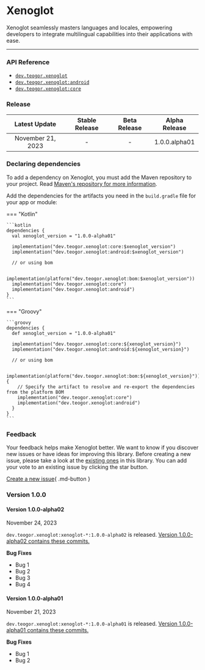[//]: # (This file was automatically generated - do not edit)

# Xenoglot

Xenoglot seamlessly masters languages and locales, empowering developers to integrate multilingual
capabilities into their applications with ease.

---

### API Reference

* [`dev.teogor.xenoglot`](../reference)
* [`dev.teogor.xenoglot:android`](../reference/android)
* [`dev.teogor.xenoglot:core`](../reference/core)

### Release

|   Latest Update   | Stable Release | Beta Release | Alpha Release |
|:-----------------:|:--------------:|:------------:|:-------------:|
| November 21, 2023 |       -        |      -       | 1.0.0.alpha01 |

### Declaring dependencies

To add a dependency on Xenoglot, you must add the Maven repository to your project.
Read [Maven's repository for more information](https://repo.maven.apache.org/maven2/).

Add the dependencies for the artifacts you need in the `build.gradle` file for your app or module:

=== "Kotlin"

    ```kotlin
    dependencies {
      val xenoglot_version = "1.0.0-alpha01"

      implementation("dev.teogor.xenoglot:core:$xenoglot_version")
      implementation("dev.teogor.xenoglot:android:$xenoglot_version")

      // or using bom

      implementation(platform("dev.teogor.xenoglot:bom:$xenoglot_version"))
      implementation("dev.teogor.xenoglot:core")
      implementation("dev.teogor.xenoglot:android")
    }
    ```

=== "Groovy"

    ```groovy
    dependencies {
      def xenoglot_version = "1.0.0-alpha01"

      implementation("dev.teogor.xenoglot:core:${xenoglot_version}")
      implementation("dev.teogor.xenoglot:android:${xenoglot_version}")

      // or using bom

      implementation(platform("dev.teogor.xenoglot:bom:${xenoglot_version}")) {
        // Specify the artifact to resolve and re-export the dependencies from the platform BOM
        implementation("dev.teogor.xenoglot:core")
        implementation("dev.teogor.xenoglot:android")
      }
    }
    ```

### Feedback

Your feedback helps make Xenoglot better. We want to know if you discover new issues or have ideas
for improving this library. Before creating a new issue, please take a look at
the [existing ones](https://github.com/teogor/xenoglot) in this library. You can add your vote to an
existing issue by clicking the star button.

[Create a new issue](https://github.com/teogor/xenoglot/issues/new){ .md-button }

### Version 1.0.0

#### Version 1.0.0-alpha02

November 24, 2023

`dev.teogor.xenoglot:xenoglot-*:1.0.0-alpha02` is
released. [Version 1.0.0-alpha02 contains these commits.](https://github.com/teogor/xenoglot/commit/ff798bb57b380403a26d23ee4260e6ab98627adc)

**Bug Fixes**

* Bug 1
* Bug 2
* Bug 3
* Bug 4

#### Version 1.0.0-alpha01

November 21, 2023

`dev.teogor.xenoglot:xenoglot-*:1.0.0-alpha01` is
released. [Version 1.0.0-alpha01 contains these commits.](https://github.com/teogor/xenoglot/commit/ff798bb57b380403a26d23ee4260e6ab98627adc)

**Bug Fixes**

* Bug 1
* Bug 2
